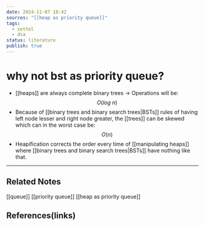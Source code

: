 ```yaml
---
date: 2024-11-07 18:42
sources: "[[heap as priority queue]]"
tags:
  - zettel
  - dsa
status: literature
publish: true
---
```

# why not bst as priority queue?

- [[heaps]] are always complete binary trees -> Operations will be:
$$O(log\ n)$$
- Because of [[binary trees and binary search trees|BSTs]] rules of having left node lesser and right node greater, the [[trees]] can be skewed which can in the worst case be:
$$O(n)$$
- Heapification corrects the order every time of [[manipulating heaps]] where [[binary trees and binary search trees|BSTs]] have nothing like that. 

---
## Related Notes
[[queue]]
[[priority queue]]
[[heap as priority queue]]

## References(links)
